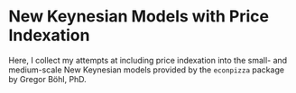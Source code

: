 # New Keynesian Models with Price Indexation

Here, I collect my attempts at including price indexation into the small- and medium-scale New Keynesian models provided by the `econpizza` package by Gregor Böhl, PhD.
